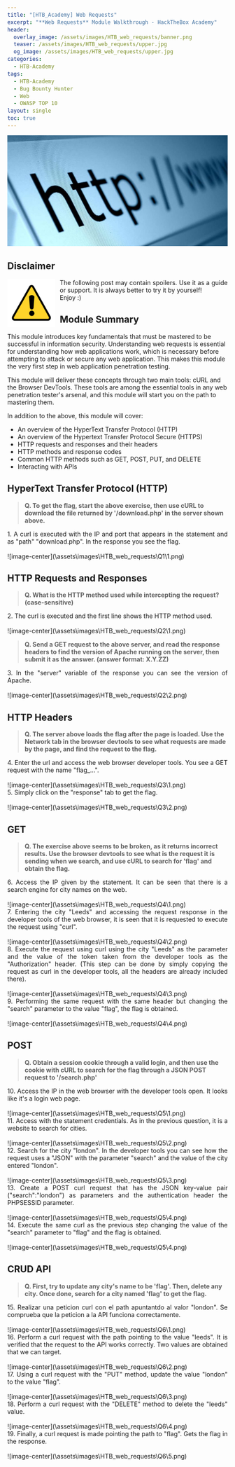 ```yaml
---
title: "[HTB_Academy] Web Requests"
excerpt: "**Web Requests** Module Walkthrough - HackTheBox Academy"
header:
  overlay_image: /assets/images/HTB_web_requests/banner.png
  teaser: /assets/images/HTB_web_requests/upper.jpg
  og_image: /assets/images/HTB_web_requests/upper.jpg
categories:
  - HTB-Academy
tags:
  - HTB-Academy
  - Bug Bounty Hunter
  - Web
  - OWASP TOP 10
layout: single
toc: true
---
```

![image-center](\assets\images\HTB_web_requests\upper.jpg)

## Disclaimer
<img style="float: left; padding-right:10px" src="\assets\images\disclaimer.png" width="110" height="110">

<div style="text-align: justify">The following post may contain spoilers. Use it as a guide or support. It is always better to try it by yourself!</div>
<div style="text-align: justify">Enjoy :)</div>

## Module Summary

This module introduces key fundamentals that must be mastered to be successful in information security. Understanding web requests is essential for understanding how web applications work, which is necessary before attempting to attack or secure any web application. This makes this module the very first step in web application penetration testing.

This module will deliver these concepts through two main tools: cURL and the Browser DevTools. These tools are among the essential tools in any web penetration tester's arsenal, and this module will start you on the path to mastering them.

In addition to the above, this module will cover:

  - An overview of the HyperText Transfer Protocol (HTTP)
  - An overview of the Hypertext Transfer Protocol Secure (HTTPS)
  - HTTP requests and responses and their headers
  - HTTP methods and response codes
  - Common HTTP methods such as GET, POST, PUT, and DELETE
  - Interacting with APIs

## HyperText Transfer Protocol (HTTP)

>**Q. To get the flag, start the above exercise, then use cURL to download the file returned by '/download.php' in the server shown above.**

<div style="text-align: justify">1. A curl is executed with the IP and port that appears in the statement and as "path" "download.php". In the response you see the flag.</div><br>
![image-center](\assets\images\HTB_web_requests\Q1\1.png)

## HTTP Requests and Responses

>**Q. What is the HTTP method used while intercepting the request? (case-sensitive)**

<div style="text-align: justify">2. The curl is executed and the first line shows the HTTP method used.</div><br>
![image-center](\assets\images\HTB_web_requests\Q2\1.png)


>**Q. Send a GET request to the above server, and read the response headers to find the version of Apache running on the server, then submit it as the answer. (answer format: X.Y.ZZ)**

<div style="text-align: justify">3. In the "server" variable of the response you can see the version of Apache.</div><br>
![image-center](\assets\images\HTB_web_requests\Q2\2.png)

## HTTP Headers

>**Q. The server above loads the flag after the page is loaded. Use the Network tab in the browser devtools to see what requests are made by the page, and find the request to the flag.**

<div style="text-align: justify">4. Enter the url and access the web browser developer tools. You see a GET request with the name "flag_...".</div><br>
![image-center](\assets\images\HTB_web_requests\Q3\1.png)

<div style="text-align: justify">5. Simply click on the "response" tab to get the flag.</div><br>
![image-center](\assets\images\HTB_web_requests\Q3\2.png)

## GET

>**Q. The exercise above seems to be broken, as it returns incorrect results. Use the browser devtools to see what is the request it is sending when we search, and use cURL to search for 'flag' and obtain the flag.**

<div style="text-align: justify">6. Access the IP given by the statement. It can be seen that there is a search engine for city names on the web.</div><br>
![image-center](\assets\images\HTB_web_requests\Q4\1.png)


<div style="text-align: justify">7. Entering the city "Leeds" and accessing the request response in the developer tools of the web browser, it is seen that it is requested to execute the request using "curl".</div><br>
![image-center](\assets\images\HTB_web_requests\Q4\2.png)


<div style="text-align: justify">8. Execute the request using curl using the city "Leeds" as the parameter and the value of the token taken from the developer tools as the "Authorization" header. (This step can be done by simply copying the request as curl in the developer tools, all the headers are already included there).</div><br>
![image-center](\assets\images\HTB_web_requests\Q4\3.png)


<div style="text-align: justify">9. Performing the same request with the same header but changing the "search" parameter to the value "flag", the flag is obtained.</div><br>
![image-center](\assets\images\HTB_web_requests\Q4\4.png)

## POST

>**Q. Obtain a session cookie through a valid login, and then use the cookie with cURL to search for the flag through a JSON POST request to '/search.php'**

<div style="text-align: justify">10. Access the IP in the web browser with the developer tools open. It looks like it's a login web page.</div><br>
![image-center](\assets\images\HTB_web_requests\Q5\1.png)

<div style="text-align: justify">11. Access with the statement credentials. As in the previous question, it is a website to search for cities.</div><br>
![image-center](\assets\images\HTB_web_requests\Q5\2.png)

<div style="text-align: justify">12. Search for the city "london". In the developer tools you can see how the request uses a "JSON" with the parameter "search" and the value of the city entered "london".</div><br>
![image-center](\assets\images\HTB_web_requests\Q5\3.png)

<div style="text-align: justify">13. Create a POST curl request that has the JSON key-value pair ("search":"london") as parameters and the authentication header the PHPSESSID parameter.</div><br>
![image-center](\assets\images\HTB_web_requests\Q5\4.png)

<div style="text-align: justify">14. Execute the same curl as the previous step changing the value of the "search" parameter to "flag" and the flag is obtained.</div><br>
![image-center](\assets\images\HTB_web_requests\Q5\4.png)

## CRUD API

>**Q. First, try to update any city's name to be 'flag'. Then, delete any city. Once done, search for a city named 'flag' to get the flag.**

<div style="text-align: justify">15. Realizar una peticion curl con el path apuntantdo al valor "london". Se comprueba que la peticion a la API funciona correctamente.</div><br>
![image-center](\assets\images\HTB_web_requests\Q6\1.png)

<div style="text-align: justify">16. Perform a curl request with the path pointing to the value "leeds". It is verified that the request to the API works correctly. Two values are obtained that we can target.</div><br>
![image-center](\assets\images\HTB_web_requests\Q6\2.png)

<div style="text-align: justify">17. Using a curl request with the "PUT" method, update the value "london" to the value "flag".</div><br>
![image-center](\assets\images\HTB_web_requests\Q6\3.png)

<div style="text-align: justify">18. Perform a curl request with the "DELETE" method to delete the "leeds" value.</div><br>
![image-center](\assets\images\HTB_web_requests\Q6\4.png)

<div style="text-align: justify">19. Finally, a curl request is made pointing the path to "flag". Gets the flag in the response.</div><br>
![image-center](\assets\images\HTB_web_requests\Q6\5.png)